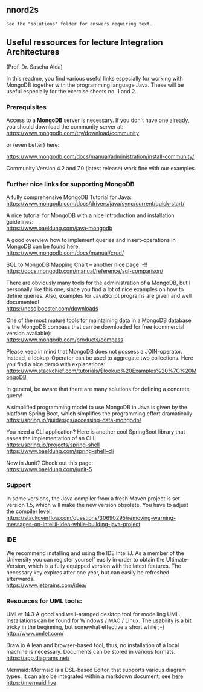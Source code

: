 ## nnord2s
    See the "solutions" folder for answers requiring text.

## Useful ressources for lecture Integration Architectures
(Prof. Dr. Sascha Alda)

In this readme, you find various useful links especially for working with MongoDB together with the programming language Java. These will be useful especially for the exercise sheets no. 1 and 2.


### Prerequisites

 Access to a **MongoDB** server is necessary. If you don't have one already, you should download the community server at:
 https://www.mongodb.com/try/download/community

or (even better) here:

https://www.mongodb.com/docs/manual/administration/install-community/

Community Version 4.2 and 7.0 (latest release) work fine with our examples.
 
### Further nice links for supporting MongoDB
 
A fully comprehensive MongoDB Tutorial for Java:<br />
https://www.mongodb.com/docs/drivers/java/sync/current/quick-start/
 
A nice tutorial for MongoDB with a nice introduction and installation guidelines:<br />
https://www.baeldung.com/java-mongodb

A good overview how to implement queries and insert-operations in MongoDB can be found here: <br />
https://www.mongodb.com/docs/manual/crud/

 SQL to MongoDB Mapping Chart – another nice page :-!!<br />
 https://docs.mongodb.com/manual/reference/sql-comparison/
 
 There are obviously many tools for the administration of a MongoDB, but I personally like this one, since you find a lot of nice examples on how to define queries. Also, examples for JavaScript programs are given and well documented!<br /> 
 https://nosqlbooster.com/downloads
 
 One of the most mature tools for maintaining data in a MongoDB database is the MongoDB compass that can be downloaded for free (commercial version available):<br /> 
 https://www.mongodb.com/products/compass
 
 Please keep in mind that MongoDB does not possess a JOIN-operator. Instead, a lookup-Operator can be used to aggregate two collections. Here you find a nice demo with explanations:<br /> 
 https://www.stackchief.com/tutorials/$lookup%20Examples%20%7C%20MongoDB
 
 In general, be aware that there are many solutions for defining a concrete query!
 
 A simplified programming model to use MongoDB in Java is given by the platform Spring Boot, which simplifies the programming effort dramatically:<br />
 https://spring.io/guides/gs/accessing-data-mongodb/
 
 You need a CLI application? Here is another cool SpringBoot library that eases the implementation of an CLI:<br />
 https://spring.io/projects/spring-shell <br />
 https://www.baeldung.com/spring-shell-cli <br />

New in Junit? Check out this page: <br />
https://www.baeldung.com/junit-5
 

### Support
In some versions, the Java compiler from a fresh Maven project is set version 1.5, which will make the new version obsolete. You have to adjust the compiler level:<br />
https://stackoverflow.com/questions/30690295/removing-warning-messages-on-intellij-idea-while-building-java-project

### IDE
We recommend installing and using the IDE IntelliJ. As a member of the University you can register yourself easily in order to obtain the Ultimate-Version, which is a fully equipped version with the latest features. The necessary key expires after one year, but can easily be refreshed afterwards. <br>
https://www.jetbrains.com/idea/

### Resources for UML tools:

UMLet 14.3
A good and well-aranged desktop tool for modelling UML. Installations can be found for Windows / MAC / Linux. The usability is a bit tricky in the beginning, but somewhat effective a short while ;-)
http://www.umlet.com/

Draw.io
A lean and browser-based tool, thus, no installation of a local machine is necessary. Documents can be stored in various formats.
https://app.diagrams.net/

Mermaid:
Mermaid is a DSL-based Editor, that supports various diagram types. It can also be integrated within a markdown document, see [here](https://github.blog/2022-02-14-include-diagrams-markdown-files-mermaid/)
https://mermaid.live